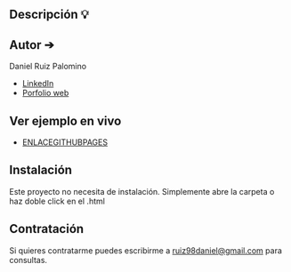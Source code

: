 ## Descripción 💡


## Autor ➔
Daniel Ruiz Palomino 

* [LinkedIn](https://www.linkedin.com/in/daniel-ruiz-palomino-331049245/)
* [Porfolio web](https://danielruiz1998.github.io/Daniel-Ruiz-Portafolio.github.io/)

## Ver ejemplo en vivo
- [ENLACEGITHUBPAGES](ENLACEGITHUBPAGES)

## Instalación
Este proyecto no necesita de instalación. Simplemente abre la carpeta o haz doble click en el .html

## Contratación
Si quieres contratarme puedes escribirme a ruiz98daniel@gmail.com para consultas.
